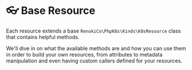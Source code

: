 # 👓 Base Resource

Each resource extends a base `RenokiCo\PhpK8s\Kinds\K8sResource` class that contains helpful methods.

We'll dive in on what the available methods are and how you can use them in order to build your own resources, from attributes to metadata manipulation and even having custom callers defined for your resources.
